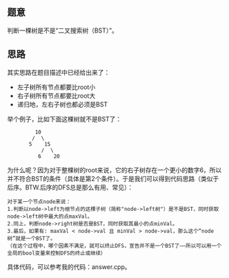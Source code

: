 ## 题意

判断一棵树是不是“二叉搜索树（BST）”。

## 思路

其实思路在题目描述中已经给出来了：
* 左子树所有节点都要比root小
* 右子树所有节点都要比root大
* 递归地，左右子树也都必须是BST  

举个例子，比如下面这棵树就不是BST了：
```
         10
        /  \
       5    15
           /  \
          6    20
```
为什么呢？因为对于整棵树的root来说，它的右子树存在一个更小的数字6，所以并不符合BST的条件（具体是第2个条件）。于是我们可以得到代码思路（类似于后序。BTW.后序的DFS总是那么有用、常见）：  
```
对于某一个节点node来说：
1.判断以node->left为根节点的这棵子树（简称"node->left树"）是不是BST，同时获取node->left树中最大的点maxVal。
2.同上，判断node->right树是否是BST，同时获取其最小的点minVal。
3.最后，如果有: maxVal < node->val 且 minVal > node->val，那么这个“node树”就是一个BST了。
（在这个过程中，哪个因素不满足，就可以终止DFS，宣告并不是一个BST了——所以可以用一个全局的bool变量来控制DFS的终止或继续）
```
具体代码，可以参考我的代码：answer.cpp。
